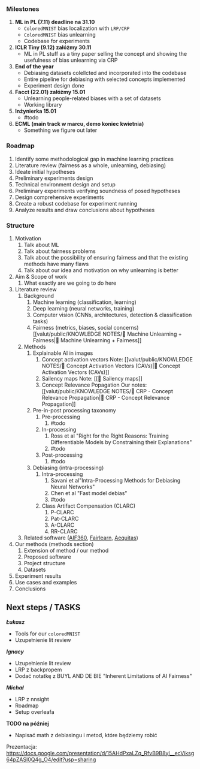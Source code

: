 
### Milestones
1. **ML in PL (7.11) deadline na 31.10**
	- `ColoredMNIST` bias localization with `LRP/CRP`
	- `ColoredMNIST` bias unlearning
	- Codebase for experiments
2. **ICLR Tiny (9.12) załóżmy 30.11**
	- ML in PL stuff as a tiny paper selling the concept and showing the usefulness of bias unlearning via CRP 
3. **End of the year**
	- Debiasing datasets colellcted and incorporated into the codebase
	- Entire pipeline for debiasing with selected concepts implemented
	- Experiment design done
4. **Facct (22.01) załóżmy 15.01**
	- Unlearning people-related biases with a set of datasets
	- Working library
5. **Inżynierka 15.01**
	- #todo 
6. **ECML (main track w marcu, demo koniec kwietnia)**
	- Something we figure out later


###  Roadmap
1. Identify some methodological gap in machine learning practices
2. Literature review (fairness as a whole, unlearning, debiasing)
3. Ideate initial hypotheses
4. Preliminary experiments design
5. Technical environment design and setup
6. Preliminary experiments verifying soundness of posed hypotheses
7. Design comprehensive experiments
8. Create a robust codebase for experiment running
9. Analyze results and draw conclusions about hypotheses

### Structure
1. Motivation
	1. Talk about ML 
	2. Talk about fairness problems
	3. Talk about the possibility of ensuring fairness and that the existing methods have many flaws
	4. Talk about our idea and motivation on why unlearning is better
2. Aim & Scope of work 
	1. What exactly are we going to do here
3. Literature review
	1. Background
		1. Machine learning (classification, learning)
		2. Deep learning (neural networks, training)
		3. Computer vision (CNNs, architectures, detection & classification tasks)
		4. Fairness (metrics, biases, social concerns) [[valut/public/KNOWLEDGE NOTES/🧠 Machine Unlearning + Fairness|🧠 Machine Unlearning + Fairness]]
	2. Methods
		1. Explainable AI in images
			1. Concept activation vectors 
			   Note: [[valut/public/KNOWLEDGE NOTES/🧠 Concept Activation Vectors (CAVs)|🧠 Concept Activation Vectors (CAVs)]]
			2.  Sailency maps 
				Note: [[🧠 Sailency maps]]
			3. Concept Relevance Popagation
			   Our notes: [[valut/public/KNOWLEDGE NOTES/🧠 CRP - Concept Relevance Propagation|🧠 CRP - Concept Relevance Propagation]]
		1. Pre-in-post processing taxonomy
			1. Pre-processing
				1. #todo 
			2. In-processing
				1. Ross et al "Right for the Right Reasons: Training Differentiable Models by Constraining their Explanations" 
				2. #todo 
			3. Post-processing
				1. #todo 
		2. Debiasing (intra-processing)
			1. Intra-processing 
				1. Savani et al"Intra-Processing Methods for Debiasing Neural Networks"
				2. Chen et al "Fast model debias"
				3. #todo 
			2. Class Artifact Compensation (CLARC)
				1. P-CLARC
				2. Pat-CLARC
				3. A-CLARC
				4. RR-CLARC
	3. Related software ([AIF360](https://github.com/Trusted-AI/AIF360), [Fairlearn](https://github.com/fairlearn/fairlearn), [Aequitas](https://github.com/dssg/aequitas))
4. Our methods (methods section)
	1. Extension of method / our method
	2. Proposed software
	3. Project structure
	4. Datasets
5. Experiment results
6. Use cases and examples
7. Conclusions


## Next steps / TASKS  

***Łukasz***
- Tools for our `coloredMNIST`
- Uzupełnienie lit review  

***Ignacy*** 
- Uzupełnienie lit review
- LRP z backpropem
- Dodać notatkę z BUYL AND DE BIE "Inherent Limitations of AI Fairness"

***Michał***
- LRP z nnsight
- Roadmap
- Setup overleafa

**TODO na później**
- Napisać math z debiasingu i metod, które będziemy robić

Prezentacja: https://docs.google.com/presentation/d/15AHdPxaLZq_RfvB9B8yl__ecViksg64pZASl0Q4g_O4/edit?usp=sharing